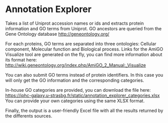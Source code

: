 # Annotation Explorer

Takes a list of Uniprot accession names or ids and extracts protein information and GO terms from Uniprot.
GO ancestors are queried from the Gene Ontology database http://geneontology.org/

For each proteins, GO terms are separated into three ontologies: Cellular component, Molecular function and Biological process.
Links for the AmiGO Visualize tool are generated on the fly, you can find more information about its format here: http://wiki.geneontology.org/index.php/AmiGO_2_Manual:_Visualize

You can also submit GO terms instead of protein identifiers. In this case you will only get the GO information and the corresponding categories.

In-house GO categories are provided, you can download the file here: https://iphc-galaxy.u-strasbg.fr/static/annotation_explorer_categories.xlsx
You can provide your own categories using the same XLSX format.

Finally, the output is a user-friendly Excel file with all the results returned by the differents sources.



